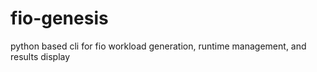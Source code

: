 # fio-genesis
python based cli for fio workload generation, runtime management, and results display
